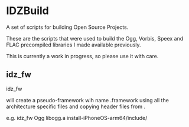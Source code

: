 IDZBuild
========

A set of scripts for building Open Source Projects.

These are the scripts that were used to build the Ogg, Vorbis, Speex and FLAC precompiled libraries I made available previously.

This is currently a work in progress, so please use it with care.

idz_fw
------

idz_fw <basename> <libname> <header-dir>

will create a pseudo-framework wih name <basename>.framework using all the architecture specific <libname> files and copying header files from <header-dir>.

e.g. idz_fw Ogg libogg.a install-iPhoneOS-arm64/include/
